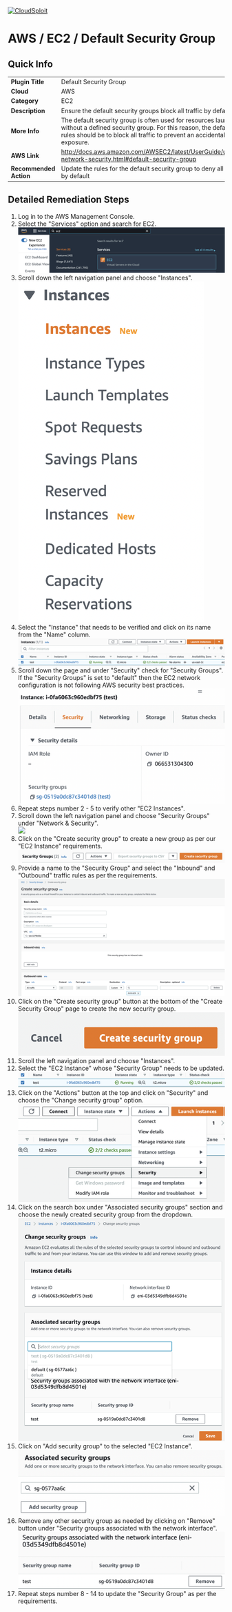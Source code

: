[![CloudSploit](https://cloudsploit.com/img/logo-new-big-text-100.png "CloudSploit")](https://cloudsploit.com)

# AWS / EC2 / Default Security Group

## Quick Info

| | |
|-|-|
| **Plugin Title** | Default Security Group |
| **Cloud** | AWS |
| **Category** | EC2 |
| **Description** | Ensure the default security groups block all traffic by default |
| **More Info** | The default security group is often used for resources launched without a defined security group. For this reason, the default rules should be to block all traffic to prevent an accidental exposure. |
| **AWS Link** | http://docs.aws.amazon.com/AWSEC2/latest/UserGuide/using-network-security.html#default-security-group |
| **Recommended Action** | Update the rules for the default security group to deny all traffic by default |

## Detailed Remediation Steps
1. Log in to the AWS Management Console.
2. Select the "Services" option and search for EC2. </br> <img src="/resources/aws/ec2/default-security-group/step2.png"/>
3. Scroll down the left navigation panel and choose "Instances". </br>  <img src="/resources/aws/ec2/default-security-group/step3.png"/>
4. Select the "Instance" that needs to be verified and click on its name from the "Name" column.</br> <img src="/resources/aws/ec2/default-security-group/step4.png"/>
5. Scroll down the page and under "Security" check for "Security Groups". If the "Security Groups" is set to "default" then the EC2 network configuration is not following AWS security best practices.</br> <img src="/resources/aws/ec2/default-security-group/step5.png"/>
6. Repeat steps number 2 - 5 to verify other "EC2 Instances".</br>
7. Scroll down the left navigation panel and choose "Security Groups" under "Network & Security".</br> <img src="/resources/aws/ec2/default-security-group/step7.png"/>
8. Click on the "Create security group" to create a new group as per our "EC2 Instance" requirements.</br> <img src="/resources/aws/ec2/default-security-group/step8.png"/>
9. Provide a name to the "Security Group" and select the "Inbound" and "Outbound" traffic rules as per the requirements.</br> <img src="/resources/aws/ec2/default-security-group/step9.png"/>
10. Click on the "Create security group" button at the bottom of the "Create Security Group" page to create the new security group.</br> <img src="/resources/aws/ec2/default-security-group/step10.png"/>
11. Scroll the left navigation panel and choose "Instances".</br> 
12. Select the "EC2 Instance" whose "Security Group" needs to be updated.</br> <img src="/resources/aws/ec2/default-security-group/step12.png"/>
13. Click on the "Actions" button at the top and click on "Security" and choose the "Change security group" option.</br> <img src="/resources/aws/ec2/default-security-group/step13.png"/>
14. Click on the search box under "Associated security groups" section and choose the newly created security group from the dropdown.</br> <img src="/resources/aws/ec2/default-security-group/step14.png"/>
15. Click on "Add security group" to the selected "EC2 Instance".</br> <img src="/resources/aws/ec2/default-security-group/step15.png"/>
16. Remove any other security group as needed by clicking on "Remove" button under "Security groups associated with the network interface". </br> <img src="/resources/aws/ec2/default-security-group/step16.png"/>
17. Repeat steps number 8 - 14 to update the "Security Group" as per the requirements.</br>
